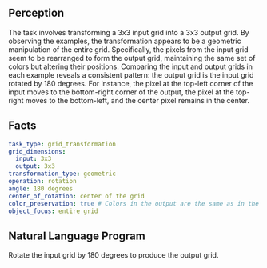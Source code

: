 ## Perception
The task involves transforming a 3x3 input grid into a 3x3 output grid. By observing the examples, the transformation appears to be a geometric manipulation of the entire grid. Specifically, the pixels from the input grid seem to be rearranged to form the output grid, maintaining the same set of colors but altering their positions. Comparing the input and output grids in each example reveals a consistent pattern: the output grid is the input grid rotated by 180 degrees. For instance, the pixel at the top-left corner of the input moves to the bottom-right corner of the output, the pixel at the top-right moves to the bottom-left, and the center pixel remains in the center.

## Facts

```yaml
task_type: grid_transformation
grid_dimensions:
  input: 3x3
  output: 3x3
transformation_type: geometric
operation: rotation
angle: 180 degrees
center_of_rotation: center of the grid
color_preservation: true # Colors in the output are the same as in the input
object_focus: entire grid
```


## Natural Language Program
Rotate the input grid by 180 degrees to produce the output grid.